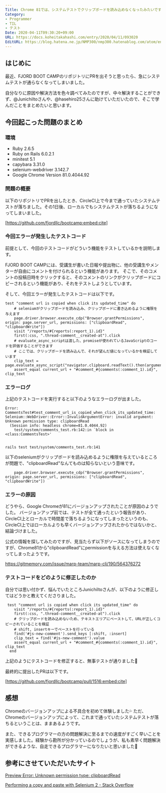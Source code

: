 ```yaml
---
Title: Chrome 81では、システムテストでクリップボードを読み込めなくなったみたいです
Category:
- Programmer
- TIL
- テスト
Date: 2020-04-11T09:30:20+09:00
URL: https://docs.koheitakahashi.com/entry/2020/04/11/093020
EditURL: https://blog.hatena.ne.jp/NMP300/nmp300.hatenablog.com/atom/entry/26006613547867003
---
```


## はじめに

最近、FJORD BOOT CAMPのリポジトリにPRを出そうと思ったら、急にシステムテストが通らなくなってしまいました。

自分なりに原因や解決方法を色々調べてみたのですが、中々解決することができず、@JunichiItoさんや、@hasehiro25さんに助けていただいたので、そこで学んだことをまとめたいと思います。

## 今回起こった問題のまとめ

### 環境

- Ruby 2.6.5
- Ruby on Rails 6.0.2.1
- minitest 5.1
- capybara 3.31.0
- selenium-webdriver 3.142.7
- Google Chrome Version 81.0.4044.92

### 問題の概要

以下のリポジトリでPRを出したとき、CircleCI上で今まで通っていたシステムテストが落ちました。その1日後、ローカルでもシステムテストが落ちるようになってしまいました。



[https://github.com/fjordllc/bootcamp:embed:cite]



### 今回エラーが発生したテストコード

前提として、今回のテストコードがどういう機能をテストしているかを説明します。

FJORD BOOT CAMPには、受講生が書いた日報や提出物に、他の受講生やメンターが自由にコメントを付けられるという機能があります。
そこで、そのコメントの投稿日時をクリックすると、そのコメントのリンクがクリップボードにコピーされるという機能があり、それをテストしようとしています。

そして、今回エラーが発生したテストコードは以下です。

```
test "comment url is copied when click its updated_time" do
    # seleniumがクリップボードを読み込み、クリップボードに書き込めるように権限を与えます
    page.driver.browser.execute_cdp("Browser.grantPermissions", origin: page.server_url, permissions: ["clipboardRead", "clipboardWrite"])	
    visit "/reports/#{reports(:report_1).id}"
    first(:css, ".thread-comment__created-at").click
    # evaluate_async_scriptは渡した、promiseが使われているJavaScriptのコードを評価することができます
    # ここでは、クリップボードを読み込んで、それが望んだ値になっているかを検証しています
    clip_text = page.evaluate_async_script("navigator.clipboard.readText().then(arguments[0])")
    assert_equal current_url + "#comment_#{comments(:comment_1).id}", clip_text
```

### エラーログ

上記のテストコードを実行すると以下のようなエラーログが出ました。

```
Error:
CommentsTest#test_comment_url_is_copied_when_click_its_updated_time:
Selenium::WebDriver::Error::InvalidArgumentError: invalid argument: Unknown permission type: clipboardRead
  (Session info: headless chrome=81.0.4044.92)
    test/system/comments_test.rb:142:in `block in <class:CommentsTest>'


rails test test/system/comments_test.rb:141
```

以下のseleniumがクリップボードを読み込めるように権限を与えているところが問題で、"clipboardRead"なんてものは知らないという意味です。

```
    page.driver.browser.execute_cdp("Browser.grantPermissions", origin: page.server_url, permissions: ["clipboardRead", "clipboardWrite"])	
```

### エラーの原因

どうやら、Google Chromeが81にバージョンアップされたことが原因のようでした。
バージョンアップ前では、テストが全て通ったという報告があり、CircleCI上とローカルで時間差で落ちるようになってしまったというのも、CircleCI上ではローカルよりも早くバージョンアップされたからではないかと、結論づけました。

公式の情報を探してみたのですが、見当たらず以下がソースになってしまうのですが、Chrome81から"clipboardRead"にpermissionを与える方法は使えなくなってしまったようです。


https://gitmemory.com/issue/marp-team/marp-cli/190/564376272



### テストコードをどのように修正したのか

自分では思い付かず、悩んでいたところJunichiItoさんが、以下のように修正してはどうかと教えてくださりました。

```
 test "comment url is copied when click its updated_time" do
    visit "/reports/#{reports(:report_1).id}"
    first(:css, ".thread-comment__created-at").click
    # クリップボードを読み込めないため、テキストエリアにペーストして、URLが正しくコピーされていることを検証
    # shift, insertキーでペーストを行っている
    find('#js-new-comment').send_keys [:shift, :insert]
    clip_text = find('#js-new-comment').value
    assert_equal current_url + "#comment_#{comments(:comment_1).id}", clip_text
  end
```

上記のようにテストコードを修正すると、無事テストが通りました🎉

最終的に提出したPRは以下です。


[https://github.com/fjordllc/bootcamp/pull/1516:embed:cite]



## 感想

Chromeのバージョンアップによる不具合を初めて体験しました💦
ただ、Chromeのバージョンアップによって、これまで通っていたシステムテストが落ちるということは、ままあるようです。

また、できるプログラマーの方の問題解決に至るまでの速度がすごく早いことを実感しました。経験から勘所が分かっているのでしょうが、私も素早く問題解決ができるような、自走できるプログラマーになりたいと思いました💪

## 参考にさせていただいたサイト

[Preview Error: Unknown permission type: clipboardRead](https://gitmemory.com/issue/marp-team/marp-cli/190/564376272)

[Performing a copy and paste with Selenium 2 \- Stack Overflow](https://stackoverflow.com/questions/11750447/performing-a-copy-and-paste-with-selenium-2/57955123#57955123)
